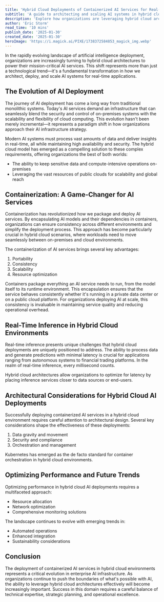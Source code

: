 ```yaml
---
title: 'Hybrid Cloud Deployments of Containerized AI Services for Real-Time Inference'
subtitle: 'A guide to architecting and scaling AI systems in hybrid cloud environments'
description: 'Explore how organizations are leveraging hybrid cloud architectures to deploy containerized AI services for real-time inference, combining the security of on-premises systems with cloud scalability. Learn about key considerations in architectural design, performance optimization, and emerging trends shaping the future of enterprise AI infrastructure.'
author: 'Eric Storm'
read_time: '10 mins'
publish_date: '2025-01-30'
created_date: '2025-01-30'
heroImage: 'https://i.magick.ai/PIXE/1738372584853_magick_img.webp'
---
```


In the rapidly evolving landscape of artificial intelligence deployment, organizations are increasingly turning to hybrid cloud architectures to power their mission-critical AI services. This shift represents more than just a technological trend—it's a fundamental transformation in how we architect, deploy, and scale AI systems for real-time applications.

## The Evolution of AI Deployment

The journey of AI deployment has come a long way from traditional monolithic systems. Today's AI services demand an infrastructure that can seamlessly blend the security and control of on-premises systems with the scalability and flexibility of cloud computing. This evolution hasn't been merely incremental—it represents a paradigm shift in how organizations approach their AI infrastructure strategy.

Modern AI systems must process vast amounts of data and deliver insights in real-time, all while maintaining high availability and security. The hybrid cloud model has emerged as a compelling solution to these complex requirements, offering organizations the best of both worlds:

- The ability to keep sensitive data and compute-intensive operations on-premises
- Leveraging the vast resources of public clouds for scalability and global reach

## Containerization: A Game-Changer for AI Services

Containerization has revolutionized how we package and deploy AI services. By encapsulating AI models and their dependencies in containers, organizations can ensure consistency across different environments and simplify the deployment process. This approach has become particularly crucial in hybrid cloud scenarios, where workloads need to move seamlessly between on-premises and cloud environments.

The containerization of AI services brings several key advantages:

1. Portability
2. Consistency
3. Scalability
4. Resource optimization

Containers package everything an AI service needs to run, from the model itself to its runtime environment. This encapsulation ensures that the service behaves consistently whether it's running in a private data center or on a public cloud platform. For organizations deploying AI at scale, this consistency is invaluable in maintaining service quality and reducing operational overhead.

## Real-Time Inference in Hybrid Cloud Environments

Real-time inference presents unique challenges that hybrid cloud deployments are uniquely positioned to address. The ability to process data and generate predictions with minimal latency is crucial for applications ranging from autonomous systems to financial trading platforms. In the realm of real-time inference, every millisecond counts.

Hybrid cloud architectures allow organizations to optimize for latency by placing inference services closer to data sources or end-users.

## Architectural Considerations for Hybrid Cloud AI Deployments

Successfully deploying containerized AI services in a hybrid cloud environment requires careful attention to architectural design. Several key considerations shape the effectiveness of these deployments:

1. Data gravity and movement
2. Security and compliance
3. Orchestration and management

Kubernetes has emerged as the de facto standard for container orchestration in hybrid cloud environments.

## Optimizing Performance and Future Trends

Optimizing performance in hybrid cloud AI deployments requires a multifaceted approach:

- Resource allocation
- Network optimization
- Comprehensive monitoring solutions

The landscape continues to evolve with emerging trends in:

- Automated operations
- Enhanced integration
- Sustainability considerations

## Conclusion

The deployment of containerized AI services in hybrid cloud environments represents a critical evolution in enterprise AI infrastructure. As organizations continue to push the boundaries of what's possible with AI, the ability to leverage hybrid cloud architectures effectively will become increasingly important. Success in this domain requires a careful balance of technical expertise, strategic planning, and operational excellence.